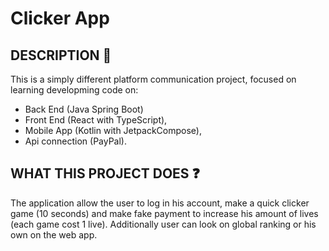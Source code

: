 #  Clicker App

## DESCRIPTION :memo:
This is a simply different platform communication project, focused on learning developming code on:
* Back End (Java Spring Boot)
* Front End (React with TypeScript),
* Mobile App (Kotlin with JetpackCompose),
* Api connection (PayPal).

## WHAT THIS PROJECT DOES :question:

The application allow the user to log in his account, make a quick clicker game (10 seconds) and make fake payment to increase his amount of lives (each game cost 1 live).
Additionally user can look on global ranking or his own on the web app.

